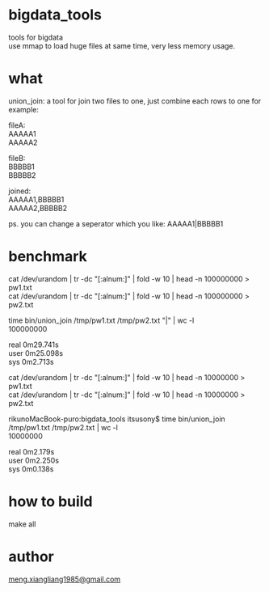 # bigdata_tools
tools for bigdata  
use mmap to load huge files at same time, very less memory usage.

# what

union_join: a tool for join two files to one, just combine each rows to one
for example:

fileA:  
AAAAA1  
AAAAA2

fileB:  
BBBBB1  
BBBBB2

joined:  
AAAAA1,BBBBB1  
AAAAA2,BBBBB2

ps. you can change a seperator which you like:   AAAAA1|BBBBB1

# benchmark

cat /dev/urandom | tr -dc "[:alnum:]" | fold -w 10 | head -n 100000000 > pw1.txt  
cat /dev/urandom | tr -dc "[:alnum:]" | fold -w 10 | head -n 100000000 > pw2.txt

time bin/union_join /tmp/pw1.txt /tmp/pw2.txt "|" | wc -l  
 100000000

real    0m29.741s  
user    0m25.098s  
sys     0m2.713s


cat /dev/urandom | tr -dc "[:alnum:]" | fold -w 10 | head -n 10000000 > pw1.txt  
cat /dev/urandom | tr -dc "[:alnum:]" | fold -w 10 | head -n 10000000 > pw2.txt

rikunoMacBook-puro:bigdata_tools itsusony$ time bin/union_join /tmp/pw1.txt /tmp/pw2.txt | wc -l  
 10000000

real	0m2.179s  
user	0m2.250s  
sys	0m0.138s

# how to build

make all

# author

meng.xiangliang1985@gmail.com
